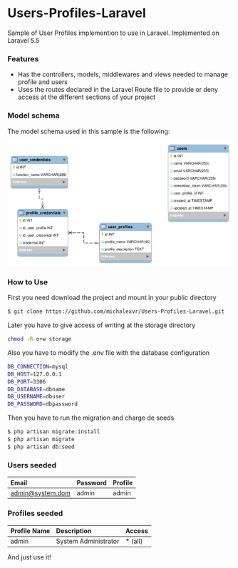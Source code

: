 # Users-Profiles-Laravel
Sample of User Profiles implemention to use in Laravel. Implemented on Laravel 5.5

### Features

 - Has the controllers, models, middlewares and views needed to manage profile and users
 - Uses the routes declared in the Laravel Route file to provide or deny access at the different sections of your project

### Model schema
The model schema used in this sample is the following:

[![N|Img](https://raw.githubusercontent.com/michalexvr/Users-Profiles-Laravel/master/database/migrations/User-Profiles-Laravel-Schema.png)](https://github.com/michalexvr/Users-Profiles-Laravel/blob/master/database/migrations/User-Profiles-Laravel-Schema.png)

### How to Use

First you need download the project and mount in your public directory
```sh
$ git clone https://github.com/michalexvr/Users-Profiles-Laravel.git
```
Later you have to give access of writing at the storage directory
```sh
chmod -R o+w storage
```
Also you have to modify the .env file with the database configuration
```sh
DB_CONNECTION=mysql
DB_HOST=127.0.0.1
DB_PORT=3306
DB_DATABASE=dbname
DB_USERNAME=dbuser
DB_PASSWORD=dbpassword
```
Then you have to run the migration and charge de seeds
```sh
$ php artisan migrate:install
$ php artisan migrate
$ php artisan db:seed
```
### Users seeded

|Email|Password|Profile|
|:------------|:------------|:------------|
| admin@system.dom | admin | admin |


### Profiles seeded

|Profile Name|Description|Access|
|:------------|:------------|:------------|
|admin|System Administrator|* (all)|


And just use it!
